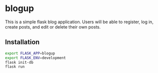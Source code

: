 # blogup
This is a simple flask blog application. Users will be able to register, log in, create posts, and edit or delete their own posts.

## Installation

```bash
export FLASK_APP=blogup
export FLASK_ENV=development
flask init-db
flask run
```
